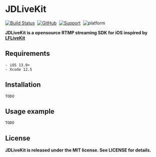 JDLiveKit
==============

[![Build Status](https://travis-ci.com/jdmusiq/JDLiveKit.svg?branch=main)](https://travis-ci.com/jdmusiq/JDLiveKit)&nbsp;
[![GitHub](https://img.shields.io/github/license/jdmusiq/JDLiveKit)](#)&nbsp;
[![Support](https://img.shields.io/badge/ios-13-orange.svg)](https://www.apple.com/nl/ios/)&nbsp;
![platform](https://img.shields.io/badge/platform-ios-ff69b4.svg)&nbsp;

**JDLiveKit is a opensource RTMP streaming SDK for iOS inspired by [LFLiveKit](https://github.com/LaiFengiOS/LFLiveKit)**  

## Requirements
    - iOS 13.0+
    - Xcode 12.5
    
## Installation
```TODO```


## Usage example 
```TODO```


## License
 **JDLiveKit is released under the MIT license. See LICENSE for details.**
